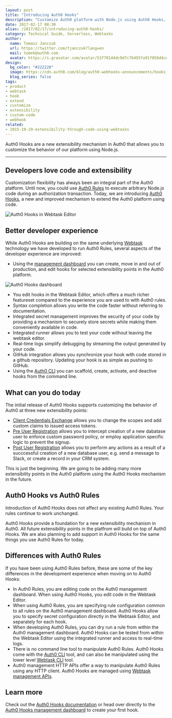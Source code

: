 ```yaml
---
layout: post
title: "Introducing Auth0 Hooks"
description: "Customize Auth0 platform with Node.js using Auth0 Hooks, a new extensibility mechanism powered by Webtasks."
date: 2017-02-17 08:30
alias: /2017/02/17/introducing-auth0-hooks/
category: Technical Guide, Serverless, Webtasks
author:
  name: Tomasz Janczuk
  url: https://twitter.com/tjanczuk?lang=en
  mail: tomek@auth0.com
  avatar: https://s.gravatar.com/avatar/53f70144dc9d7c76455fa91f858d4cec?s=200
design:
  bg_color: "#222228"
  image: https://cdn.auth0.com/blog/auth0-webhooks-announcements/hooks_logo.png
  blog_series: false
tags:
- product
- webtask
- hook
- extend
- customize
- extensibility
- custom-code
- webhook
related:
- 2015-10-29-extensibility-through-code-using-webtasks
---
```


Auth0 Hooks are a new extensibility mechanism in Auth0 that allows you to customize the behavior of our platform using Node.js. 

-----

## Developers love code and extensibility

Customization flexibility has always been an integral part of the Auth0 platform. Until now, you could use [Auth0 Rules](https://auth0.com/docs/rules) to execute arbitrary Node.js code during an authorization transaction. Today, we are introducing [Auth0 Hooks](https://auth0.com/docs/auth0-hooks), a new and improved mechanism to extend the Auth0 platform using code. 

![Auth0 Hooks in Webtask Editor](https://cdn.auth0.com/hooks/assets/wt-editor-auth0-hooks.png)  

## Better developer experience

While Auth0 Hooks are building on the same underlying [Webtask](https://webtask.io) technology we have developed to run Auth0 Rules, several aspects of the developer experience are improved: 

* Using the [management dashboard](https://auth0.com/docs/auth0-hooks/dashboard) you can create, move in and out of production, and edit hooks for selected extensibility points in the Auth0 platform. 

![Auth0 Hooks dashboard](https://cdn.auth0.com/hooks/assets/manage-hooks.png)  

* You edit hooks in the Webtask Editor, which offers a much richer featureset compared to the experience you are used to with Auth0 rules.  
* Syntax completion allows you write the code faster without referring to documentation.  
* Integrated secret management improves the security of your code by providing a mechanism to securely store secrets while making them conveniently available in code.  
* Integrated runner allows you to test your code without leaving the webtask editor.  
* Real-time logs simplify debugging by streaming the output generated by your code.  
* GitHub integration allows you synchronize your hook with code stored in a github repository. Updating your hook is as simple as pushing to GitHub.  
* Using the [Auth0 CLI](https://auth0.com/docs/auth0-hooks/cli) you can scaffold, create, activate, and deactive hooks from the command line.  

## What can you do today

The initial release of Auth0 Hooks supports customizing the behavior of Auth0 at three new extensibility points:  

* [Client Credentials Exchange](https://auth0.com/docs/auth0-hooks/extensibility-points/client-credentials-exchange) allows you to change the scopes and add custom claims to issued access tokens.  
* [Pre User Registration](https://auth0.com/docs/auth0-hooks/extensibility-points/pre-user-registration) allows you to intercept creation of a new dabatase user to enforce custom password policy, or employ application specific logic to prevent the signup.  
* [Post User Registration](https://auth0.com/docs/auth0-hooks/extensibility-points/post-user-registration) allows you to perform any actions as a result of a succcessful creation of a new database user, e.g. send a message to Slack, or create a record in your CRM system.  

This is just the beginning. We are going to be adding many more extensibility points in the Auth0 platform using the Auth0 Hooks mechanism in the future.   

## Auth0 Hooks vs Auth0 Rules

Introduction of Auth0 Hooks does not affect any existing Auth0 Rules. Your rules continue to work unchanged. 

Auth0 Hooks provide a foundation for a new extensibility mechanism in Auth0. All future extensibility points in the platfrom will build on top of Auth0 Hooks. We are also planning to add support in Auth0 Hooks for the same things you use Auth0 Rules for today.   

## Differences with Auth0 Rules

If you have been using Auth0 Rules before, these are some of the key differences in the development experience when moving on to Auth0 Hooks: 

* In Auth0 Rules, you are editing code on the Auth0 management dashboard. When using Auth0 Hooks, you edit code in the Webtask Editor.  
* When using Auth0 Rules, you are specifying rule configuration common to all rules on the Auth0 management dashboard. Auth0 Hooks allow you to specify secret configuration directly in the Webtask Editor, and separately for each hook.  
* When developing Auth0 Rules, you can dry run a rule from within the Auth0 management dashboard. Auth0 Hooks can be tested from within the Webtask Editor using the integrated runner and access to real-time logs. 
* There is no command line tool to manipulate Auth0 Rules. Auth0 Hooks come with the [Auth0 CLI](https://auth0.com/docs/auth0-hooks/cli) tool, and can also be manipulated using the lower level [Webtask CLI](https://webtask.io/cli) tool.  
* Auth0 management HTTP APIs offer a way to manipulate Auth0 Rules using any HTTP client. Auth0 Hooks are managed using [Webtask management APIs](https://webtask.io/docs/101).  

## Learn more

Check out the [Auth0 Hooks documentation](https://auth0.com/docs/auth0-hooks) or head over directly to the [Auth0 Hooks management dashboard](https://manage.auth0.com/#/hooks) to create your first hook.  
